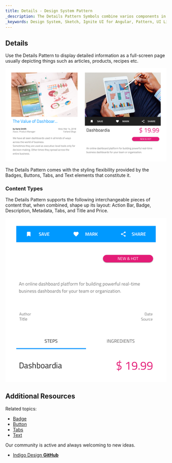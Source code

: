 ```yaml
---
title: Details - Design System Pattern
_description: The Details Pattern Symbols combine varios components in order to display detailed information about application-scenario objects. 
_keywords: Design System, Sketch, Ignite UI for Angular, Pattern, UI Library, Widgets
---
```


## Details

Use the Details Pattern to display detailed information as a full-screen page usually depicting things such as articles, products, recipes etc.

![](../images/details_demo.png)

The Details Pattern comes with the styling flexibility provided by the Badges, Buttons, Tabs, and Text elements that constitute it.

### Content Types

The Details Pattern supports the following interchangeable pieces of content that, when combined, shape up its layout: Action Bar, Badge, Description, Metadata, Tabs, and Title and Price.

![](../images/details_content.png)

## Additional Resources

Related topics:

- [Badge](badge.md)
- [Button](button.md)
- [Tabs](tabs.md)
- [Text](text.md)
  <div class="divider--half"></div>

Our community is active and always welcoming to new ideas.

- [Indigo Design **GitHub**](https://github.com/IgniteUI/design-system-docfx)
